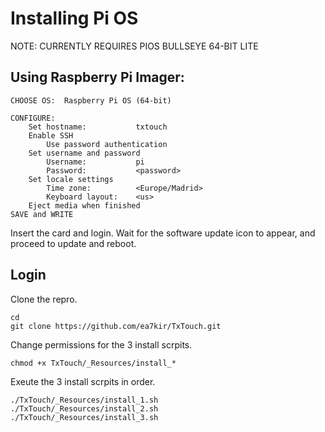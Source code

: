 # Installing Pi OS

NOTE: CURRENTLY REQUIRES PIOS BULLSEYE 64-BIT LITE

## Using Raspberry Pi Imager:

```
CHOOSE OS:	Raspberry Pi OS (64-bit)

CONFIGURE:
	Set hostname:			txtouch
	Enable SSH
		Use password authentication
	Set username and password
		Username:			pi
		Password: 			<password>
	Set locale settings
		Time zone:			<Europe/Madrid>
		Keyboard layout:	<us>
	Eject media when finished
SAVE and WRITE
```

Insert the card and login. Wait for the software update icon to appear, and proceed to update and reboot.

## Login

Clone the repro.

```
cd
git clone https://github.com/ea7kir/TxTouch.git
```

Change permissions for the 3 install scrpits.

```
chmod +x TxTouch/_Resources/install_*
```

Exeute the 3 install scrpits in order.

```
./TxTouch/_Resources/install_1.sh
./TxTouch/_Resources/install_2.sh
./TxTouch/_Resources/install_3.sh
```
